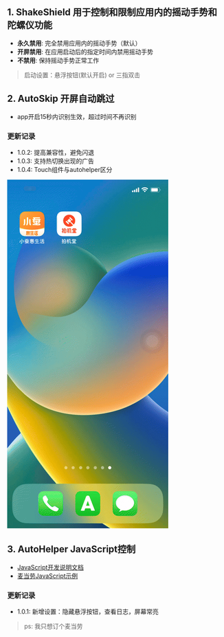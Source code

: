 

## 1. ShakeShield 用于控制和限制应用内的摇动手势和陀螺仪功能
- **永久禁用**: 完全禁用应用内的摇动手势（默认）
- **开屏禁用**: 在应用启动后的指定时间内禁用摇动手势
- **不禁用**: 保持摇动手势正常工作
> 启动设置：悬浮按钮(默认开启) or 三指双击

## 2. AutoSkip 开屏自动跳过
- app开启15秒内识别生效，超过时间不再识别
### 更新记录
- 1.0.2:
    提高兼容性，避免闪退
- 1.0.3:
    支持热切换出现的广告
- 1.0.4:
    Touch组件与autohelper区分

![效果](img/autoskip_demo.gif)

## 3. AutoHelper JavaScript控制
- [JavaScript开发说明文档](AutoHelper/JavaScript_Guide.md)
- [麦当劳JavaScript示例](AutoHelper/demo_McDonald.js)
### 更新记录
- 1.0.1:
    新增设置：隐藏悬浮按钮，查看日志，屏幕常亮

> ps: 我只想订个麦当劳